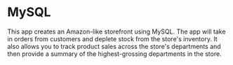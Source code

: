 # MySQL
This app creates an Amazon-like storefront using MySQL. The app will take in orders from customers and deplete stock from the store's inventory. It also allows you to track product sales across the store's departments and then provide a summary of the highest-grossing departments in the store.
